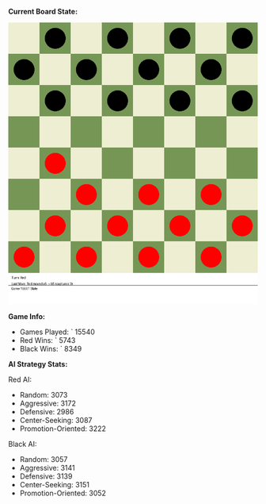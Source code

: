 
**Current Board State:**  
<!-- START_GIF -->
![Checkers Game](./checkers_game.gif)
<!-- END_GIF -->

**Game Info:**  
- Games Played: `<!-- GAMES_PLAYED --> 15540
- Red Wins: `<!-- RED_WINS --> 5743
- Black Wins: `<!-- BLACK_WINS --> 8349

<!-- AI_STATS -->
**AI Strategy Stats:**

Red AI:
- Random: 3073
- Aggressive: 3172
- Defensive: 2986
- Center-Seeking: 3087
- Promotion-Oriented: 3222

Black AI:
- Random: 3057
- Aggressive: 3141
- Defensive: 3139
- Center-Seeking: 3151
- Promotion-Oriented: 3052
